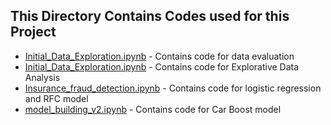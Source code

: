 ## This Directory Contains Codes used for this Project

- [Initial_Data_Exploration.ipynb](Initial_Data_Exploration.ipynb) - Contains code for data evaluation
- [Initial_Data_Exploration.ipynb](Insurance_EDA.ipynb) - Contains code for Explorative Data Analysis
- [Insurance_fraud_detection.ipynb](insurance_fraud_detection.ipynb) - Contains code for logistic regression and RFC model
- [model_building_v2.ipynb](model_building_v2.ipynb) - Contains code for Car Boost model
